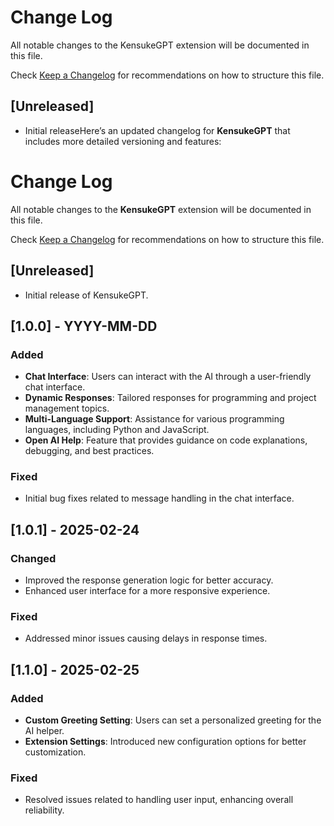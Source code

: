 # Change Log

All notable changes to the KensukeGPT extension will be documented in this file.

Check [Keep a Changelog](http://keepachangelog.com/) for recommendations on how to structure this file.

## [Unreleased]

- Initial releaseHere’s an updated changelog for **KensukeGPT** that includes more detailed versioning and features:

# Change Log

All notable changes to the **KensukeGPT** extension will be documented in this file.

Check [Keep a Changelog](http://keepachangelog.com/) for recommendations on how to structure this file.

## [Unreleased]

- Initial release of KensukeGPT.

## [1.0.0] - YYYY-MM-DD

### Added
- **Chat Interface**: Users can interact with the AI through a user-friendly chat interface.
- **Dynamic Responses**: Tailored responses for programming and project management topics.
- **Multi-Language Support**: Assistance for various programming languages, including Python and JavaScript.
- **Open AI Help**: Feature that provides guidance on code explanations, debugging, and best practices.

### Fixed
- Initial bug fixes related to message handling in the chat interface.

## [1.0.1] - 2025-02-24

### Changed
- Improved the response generation logic for better accuracy.
- Enhanced user interface for a more responsive experience.

### Fixed
- Addressed minor issues causing delays in response times.

## [1.1.0] - 2025-02-25

### Added
- **Custom Greeting Setting**: Users can set a personalized greeting for the AI helper.
- **Extension Settings**: Introduced new configuration options for better customization.

### Fixed
- Resolved issues related to handling user input, enhancing overall reliability.